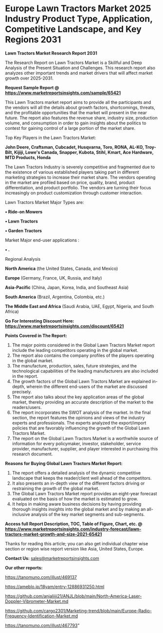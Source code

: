  # Europe Lawn Tractors Market 2025 Industry Product Type, Application, Competitive Landscape, and Key Regions 2031

<strong>Lawn Tractors Market Research Report 2031</strong>

The Research Report on Lawn Tractors Market is a Skillful and Deep Analysis of the Present Situation and Challenges. This research report also analyzes other important trends and market drivers that will affect market growth over 2025-2031.

<strong>Request Sample Report @ <a href=https://www.marketreportsinsights.com/sample/65421>https://www.marketreportsinsights.com/sample/65421</a></strong>

This Lawn Tractors market report aims to provide all the participants and the vendors will all the details about growth factors, shortcomings, threats, and the profitable opportunities that the market will present in the near future. The report also features the revenue share, industry size, production volume, and consumption in order to gain insights about the politics to contest for gaining control of a large portion of the market share.

Top Key Players in the Lawn Tractors Market:

<strong>John Deere, Craftsman, Cubcadet, Husqvarna, Toro, RONA, AL-KO, Troy-Bilt, Kijiji, Lowe&#39;s Canada, Snapper, Kubota, Stihl, Kmart, Ace Hardware, MTD Products, Honda</strong>

The Lawn Tractors Industry is severely competitive and fragmented due to the existence of various established players taking part in different marketing strategies to increase their market share. The vendors operating in the market are profiled based on price, quality, brand, product differentiation, and product portfolio. The vendors are turning their focus increasingly on product customization through customer interaction.

Lawn Tractors Market Major Types are:

<strong>• Ride-on Mowers

• Lawn Tractors

• Garden Tractors</strong>

Market Major end-user applications :

<strong>• .</strong>

Regional Analysis

</u><strong><b>North America</b></strong> (the United States, Canada, and Mexico)

<strong><b>Europe </b></strong>(Germany, France, UK, Russia, and Italy)

<strong><b>Asia-Pacific</b></strong> (China, Japan, Korea, India, and Southeast Asia)

<strong><b>South America</b></strong> (Brazil, Argentina, Colombia, etc.)

<strong><b>The Middle East and Africa</b></strong> (Saudi Arabia, UAE, Egypt, Nigeria, and South Africa)

<strong>Go For Interesting Discount Here: <a href=https://www.marketreportsinsights.com/discount/65421>https://www.marketreportsinsights.com/discount/65421</a></strong>

<strong>Points Covered in The Report:</strong>
<ol>
  <li>The major points considered in the Global Lawn Tractors Market report include the leading competitors operating in the global market.</li>
  <li>The report also contains the company profiles of the players operating in the global market.</li>
  <li>The manufacture, production, sales, future strategies, and the technological capabilities of the leading manufacturers are also included in the report.</li>
  <li>The growth factors of the Global Lawn Tractors Market are explained in-depth, wherein the different end-users of the market are discussed precisely.</li>
  <li>The report also talks about the key application areas of the global market, thereby providing an accurate description of the market to the readers/users.</li>
  <li>The report incorporates the SWOT analysis of the market. In the final section, the report features the opinions and views of the industry experts and professionals. The experts analyzed the export/import policies that are favorably influencing the growth of the Global Lawn Tractors Market.</li>
  <li>The report on the Global Lawn Tractors Market is a worthwhile source of information for every policymaker, investor, stakeholder, service provider, manufacturer, supplier, and player interested in purchasing this research document.</li>
</ol>
<strong>Reasons for Buying Global Lawn Tractors Market Report:</strong>

<ol>
  <li>The report offers a detailed analysis of the dynamic competitive landscape that keeps the reader/client well ahead of the competitors.</li>
  <li>It also presents an in-depth view of the different factors driving or restraining the growth of the global market.</li>
  <li>The Global Lawn Tractors Market report provides an eight-year forecast evaluated on the basis of how the market is estimated to grow.</li>
  <li>It helps in making aware business decisions by having providing thorough insights insights into the global market and by making an all-inclusive analysis of the key market segments and sub-segments.</li>
</ol>
<strong>Access full Report Description, TOC, Table of Figure, Chart, etc. @ <a href=https://www.marketreportsinsights.com/industry-forecast/lawn-tractors-market-growth-and-size-2021-65421>https://www.marketreportsinsights.com/industry-forecast/lawn-tractors-market-growth-and-size-2021-65421</a></strong>


Thanks for reading this article; you can also get individual chapter wise section or region wise report version like Asia, United States, Europe.

<strong>Contact Us:</strong>
sales@marketreportsinsights.com

<strong>Our other reports:</strong>

<a href=https://tanomuno.com/illust/469137>https://tanomuno.com/illust/469137</a>

<a href=https://ameblo.jp/18yam/entry-12886931250.html>https://ameblo.jp/18yam/entry-12886931250.html</a>

<a href=https://github.com/anjaliiii21/ANJL/blob/main/North-America-Laser-Doppler-Vibrometer-Market.md>https://github.com/anjaliiii21/ANJL/blob/main/North-America-Laser-Doppler-Vibrometer-Market.md</a>

<a href=https://github.com/cargo2301/Marketing-trend/blob/main/Europe-Radio-Frequency-Identification-Market.md>https://github.com/cargo2301/Marketing-trend/blob/main/Europe-Radio-Frequency-Identification-Market.md</a>

<a href=https://tanomuno.com/illust/467793>https://tanomuno.com/illust/467793</a>"
